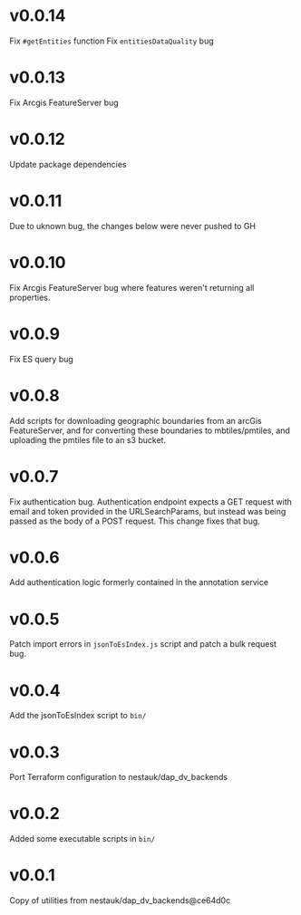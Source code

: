 # v0.0.14

Fix `#getEntities` function
Fix `entitiesDataQuality` bug

# v0.0.13

Fix Arcgis FeatureServer bug

# v0.0.12

Update package dependencies

# v0.0.11

Due to uknown bug, the changes below were never pushed to GH

# v0.0.10

Fix Arcgis FeatureServer bug where features weren't returning all properties.

# v0.0.9

Fix ES query bug

# v0.0.8

Add scripts for downloading geographic boundaries from an arcGis FeatureServer,
and for converting these boundaries to mbtiles/pmtiles, and uploading the
pmtiles file to an s3 bucket.

# v0.0.7

Fix authentication bug. Authentication endpoint expects a GET request with
email and token provided in the URLSearchParams, but instead was being passed
as the body of a POST request. This change fixes that bug.

# v0.0.6

Add authentication logic formerly contained in the
annotation service

# v0.0.5

Patch import errors in `jsonToEsIndex.js` script 
and patch a bulk request bug.

# v0.0.4

Add the jsonToEsIndex script to `bin/`

# v0.0.3

Port Terraform configuration to nestauk/dap_dv_backends

# v0.0.2

Added some executable scripts in `bin/`

# v0.0.1

Copy of utilities from nestauk/dap_dv_backends@ce64d0c
